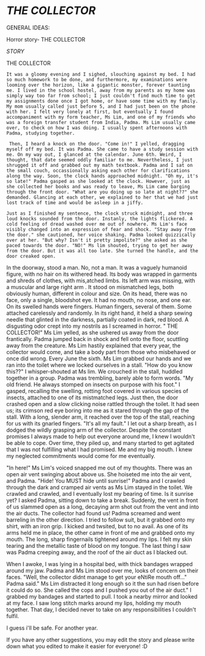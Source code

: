 # *THE COLLECTOR*





GENERAL IDEAS:
  
  Horror story- THE COLLECTOR
   
   
  

*STORY*



THE COLLECTOR


    It was a gloomy evening and I sighed, slouching against my bed. I had so much homework to be done, and furthermore, my examinations were looming over the horizon, like a gigantic monster, forever taunting me. I lived in the school hostel, away from my parents as my home was simply way too far from school; I just couldn't find much time to get my assignments done once I got home, or have some time with my family. My mom usually called just before 5, and I had just been on the phone with her. I felt very lonely at first, but eventually I found accompaniment with my form teacher, Ms Lim, and one of my friends who was a foreign transfer student from India, Padma. Ms Lim usually came over, to check on how I was doing. I usually spent afternoons with Padma, studying together. 
    
     Then, I heard a knock on the door. "Come in!" I yelled, dragging myself off my bed. It was Padma. She came to have a study session with me. On my way out, I glanced at the calendar. June 6th. Weird, I thought, that date seemed oddly familiar to me. Nevertheless, I just shrugged it off and grabbed out my math textbook. Padma and I sat on the small couch, occassionally asking each other for clarifications along the way. Soon, the clock hands approached midnight. "Oh my, it's so late!" Padma gasped as she looked at the clock. However, just as she collected her books and was ready to leave, Ms Lim came barging through the front door. "What are you doing up so late at night??" she demanded. Glancing at each other, we explained to her that we had just lost track of time and would be asleep in a jiffy. 
     
    Just as I finished my sentence, the clock struck midnight, and three loud knocks sounded from the door. Instanly, the lights flickered. A cold feeling of dread washed over me out of nowhere. Ms Lim's face visibly changed into an expression of fear and shock. "Stay away from the door." she cautioned, her voice shaking. Padma looked quizzically over at her. "But why? Isn't it pretty impolite?" she asked as she paced towards the door. "NO!" Ms lim shouted, trying to get her away from the door. But it was all too late. She turned the handle, and the door creaked open.
    
   
   In the doorway, stood a man.  No, not a man. It was a vaguely humanoid figure, with no hair on its withered head. Its body was wrapped in garments and shreds of clothes, with mis,atched limbs. Its left arm was missing, with a muscular and large right arm . It stood on mismatched legs, both obviously human, different in colour and size. On its head, there was no face, only a single, bloodshot eye. It had no mouth, no nose, and one ear. On its swelled hands were fingers. Human fingers, several of them. Some attached carelessly and randomly. In its right hand, it held a sharp sewing needle that glinted in the darkness, partially coated in dark, red blood. A disgusting odor crept into my nostrils as I screamed in horror. " THE COLLECTOR!" Ms Lim yelled, as she ushered us away from the door frantically. Padma jumped back in shock and fell onto the floor, scuttling away from the creature. Ms Lim hastily explained that every year, the collector would come, and take a body part from those who misbehaved or once did wrong. Every June the sixth. Ms Lim grabbed our hands and we ran into the toilet where we locked ourselves in a stall. "How do you know this??" I whisper-shouted at Ms lim. We crouched in the stall, huddled together in a group. Padma was trembling, barely able to form words. "My  old friend. He always stomped on insects on purpose with his foot." I gasped, recalling the swelling, rotting foot covered in various species of insects, attached to one of its mistmatched legs. Just then, the door crashed open and a slow clicking noise rattled through the toilet. It had seen us; its crimson red eye boring into me as it stared through the gap of the stall. With a long, slender arm, it reached over the top of the stall, reaching for us with its gnarled fingers. "It's all my fault." I let out a sharp breath, as I dodged the wildly grasping arm of the collector. Despite the constant promises I always made to help out everyone around me, I knew I wouldn't be able to cope. Over time, they piled up, and many started to get agitated that I was not fulfilling what I had promised. Me and my big mouth. I knew my neglected commitments would come for me eventually. 
   
  "In here!" Ms Lim's voiced snapped me out of my thoughts. There was an open air vent swinging about above us. She hoiseted me into the air vent, and Padma. "Hide! You MUST hide until sunrise!" Padma and I crawled through the dark and cramped air vents as Ms Lim stayed in the toilet. We crawled and crawled, and I eventually lost my bearing of time. Is it sunrise yet? I asked Padma, sitting down to take a break. 
  Suddenly, the vent in front of us slammed open as a long, decaying arm shot out from the vent and into the air ducts. The collector had found us! Padma screamed and went barreling in the other direction. I tried to follow suit, but it grabbed onto my shirt, with an iron grip. I kicked and twsited, but to no avail. As one of its arms held me in place, the other came in front of me and grabbed onto my mouth. The long, sharp fingernails tightened around my lips. I felt my skin tearing and the metallic taste of blood on my tongue. The last thing I saw was Padma creeping away, and the roof of the air duct as I blacked out.
  
  When I awoke, I was lying in a hospital bed, with thick bandages wrapped around my jaw. Padma and Ms Lim stood over me, looks of concern on their faces. "Well, the collector didnt manage to get your eNtiRe mouth off..." Padma said." Ms Lim distracted it long enough so it the sun had risen before it could do so. She called the cops and I pushed you out of the air duct." I grabbed my bandages and started to pull. I took a nearby mirror and looked at my face. I saw long stitch marks around my lips, holding my mouth together. That day, I decided never to take on any responsibilities  I  couldn't fulfil.
  
  I guess i'll be safe. For another year. 
  
  
  
  
  
  If you have any other suggestions, you may edit the story and please write down what you edited to make it easier for everyone! :D
